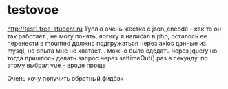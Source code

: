 # testovoe
http://test1.free-student.ru
Туплю очень жестко с json_encode - как то он так работает , не могу понять, логику я написал  в php, осталось ее перенести в mounted должно подгружаться через axios данные  из mysql, но опыта мне не хватает... можно было сдедать через jquery но тогда пришлось делать запрос через settimeOut() раз в секунду, по этому выбрал vue - вроде проще

Очень хочу получить обратный фидбэк

